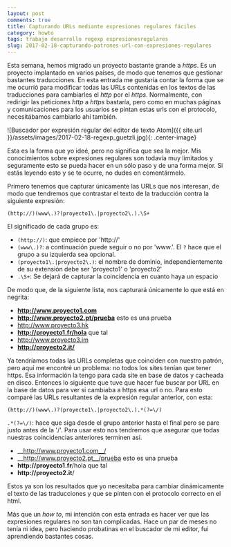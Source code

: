 ```yaml
---
layout: post
comments: true
title: Capturando URLs mediante expresiones regulares fáciles
category: howto
tags: trabajo desarrollo regexp expresionesregulares
slug: 2017-02-18-capturando-patrones-url-con-expresiones-regulares
---
```


Esta semana, hemos migrado un proyecto bastante grande a _https_. Es un proyecto implantado en varios países, de modo que tenemos que gestionar bastantes traducciones. En esta entrada me gustaría contar la forma que se me ocurrió para modificar todas las URLs contenidas en los textos de las traducciones para cambiarles el _http_ por el _https_. Normalmente, con redirigir las peticiones _http_ a _https_ bastaría, pero como en muchas páginas y comunicaciones para los usuarios se pintan estas urls con el protocolo, necesitábamos cambiarlo ahí también.


![Buscador por expresión regular del editor de texto Atom]({{ site.url }}/assets/images/2017-02-18-regexp_guetzli.jpg){: .center-image}

Esta es la forma que yo ideé, pero no significa que sea la mejor. Mis conocimientos sobre expresiones regulares son todavía muy limitados y seguramente esto se pueda hacer en un sólo paso y de una forma mejor. Si estás leyendo esto y se te ocurre, no dudes en comentármelo.

Primero tenemos que capturar únicamente las URLs que nos interesan, de modo que tendremos que contrastar el texto de la traducción contra la siguiente expresión:

`(http://)(www\.)?(proyecto1\.|proyecto2\.).\S+`

El significado de cada grupo es:

- `(http://)`: que empiece por 'http://'
- `(www\.)?`: a continuación puede seguir o no por 'www.'. El `?` hace que el grupo a su izquierda sea opcional.
- `(proyecto1\.|proyecto2\.)`: el nombre de dominio, independientemente de su extensión debe ser 'proyecto1' o 'proyecto2'
- `.\S+`: Se dejará de capturar la coincidencia en cuanto haya un espacio

De modo que, de la siguiente lista, nos capturará únicamente lo que está en negrita:

- __http://www.proyecto1.com__
- __http://www.proyecto2.pt/prueba__ esto es una prueba
- http://www.proyecto3.hk
- __http://proyecto1.fr/hola__ que tal
- http://www.proyecto3.im
- __http://proyecto2.it/__

Ya tendríamos todas las URLs completas que coinciden con nuestro patrón, pero aquí me encontré un problema: no todos los sites tenían que tener https. Esa información la tengo para cada site en base de datos y cacheada en disco. Entonces lo siguiente que tuve que hacer fue buscar por URL en la base de datos para ver si cambiaba a https esa url o no. Para esto comparé las URLs resultantes de la expresión regular anterior, con esta:

`(http://)(www\.)?(proyecto1\.|proyecto2\.).*(?=\/)`

`.*(?=\/)`: hace que siga desde el grupo anterior hasta el final pero se pare justo antes de la '/'. Para usar esto nos tendremos que asegurar que todas nuestras coincidencias anteriores terminen así.

- __http://www.proyecto1.com__/
- __http://www.proyecto2.pt__/prueba esto es una prueba
- __http://proyecto1.fr__/hola que tal
- __http://proyecto2.it__/

Estos ya son los resultados que yo necesitaba para cambiar dinámicamente el texto de las traducciones y que se pinten con el protocolo correcto en el html.

Más que un _how to_, mi intención con esta entrada es hacer ver que las expresiones regulares no son tan complicadas. Hace un par de meses no tenía ni idea, pero haciendo probatinas en el buscador de mi editor, fui aprendiendo bastantes cosas.

